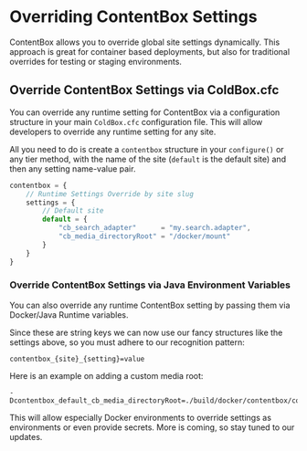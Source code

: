 # Overriding ContentBox Settings

ContentBox allows you to override global site settings dynamically. This approach is great for container based deployments, but also for traditional overrides for testing or staging environments.

## Override ContentBox Settings via ColdBox.cfc

You can override any runtime setting for ContentBox via a configuration structure in your main `ColdBox.cfc` configuration file. This will allow developers to override any runtime setting for any site.

All you need to do is create a `contentbox` structure in your `configure()` or any tier method, with the name of the site (`default` is the default site) and then any setting name-value pair.

```javascript
contentbox = {
    // Runtime Settings Override by site slug
    settings = {
        // Default site
        default = {
            "cb_search_adapter"      = "my.search.adapter",
            "cb_media_directoryRoot" = "/docker/mount"
        }
    }
}
```

### Override ContentBox Settings via Java Environment Variables

You can also override any runtime ContentBox setting by passing them via Docker/Java Runtime variables.

Since these are string keys we can now use our fancy structures like the settings above, so you must adhere to our recognition pattern:

```
contentbox_{site}_{setting}=value
```

Here is an example on adding a custom media root:

```
-Dcontentbox_default_cb_media_directoryRoot=./build/docker/contentbox/content
```

This will allow especially Docker environments to override settings as environments or even provide secrets. More is coming, so stay tuned to our updates.
